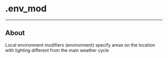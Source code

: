 # .env_mod

___

## About

Local environment modifiers (environment) specify areas on the location with lighting different from the main weather cycle